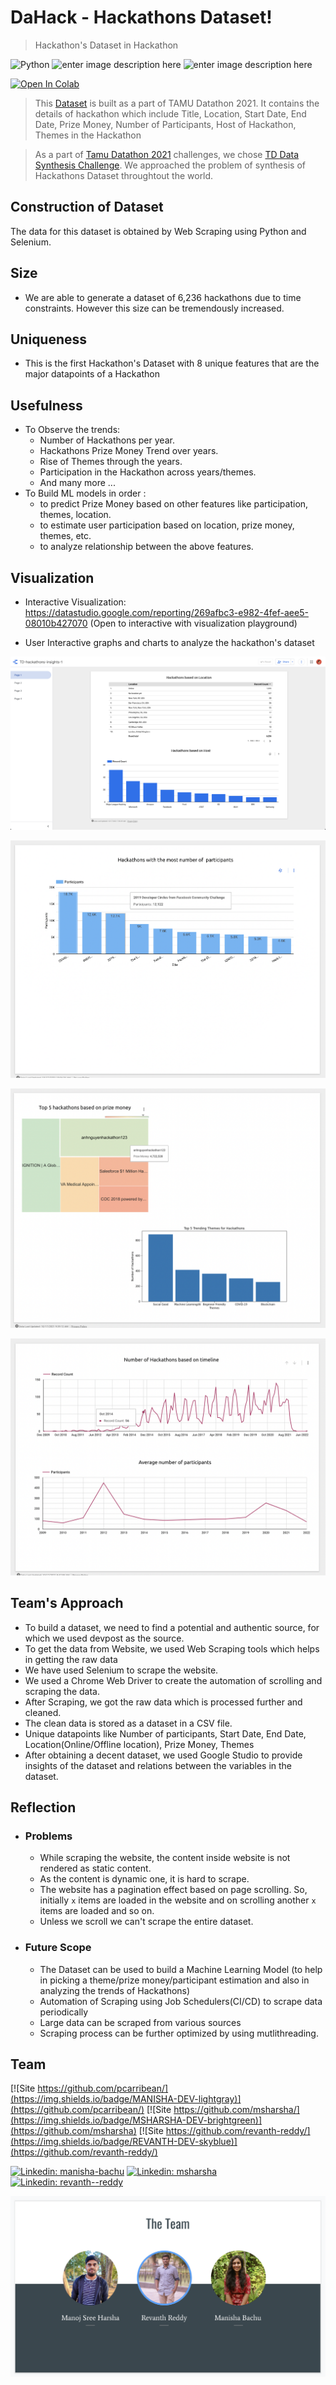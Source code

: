 
  

# DaHack - Hackathons Dataset!

> Hackathon's Dataset in Hackathon

![Python](https://img.shields.io/badge/Python-FFD43B?style=for-the-badge&logo=python&logoColor=darkgreen) ![enter image description here](https://img.shields.io/badge/Selenium-43B02A?style=for-the-badge&logo=Selenium&logoColor=white) ![enter image description here](https://img.shields.io/badge/Colab-F9AB00?style=for-the-badge&logo=googlecolab&color=525252)

[![Open In Colab](https://colab.research.google.com/assets/colab-badge.svg)](https://colab.research.google.com/github/revanth-reddy/tamudatathon/)

> This [Dataset](https://github.com/revanth-reddy/tamudatathon/blob/master/hackathons_data.csv) is built as a part of TAMU Datathon 2021. It contains the details of hackathon which include Title, Location, Start Date, End Date, Prize Money, Number of Participants, Host of Hackathon, Themes in the Hackathon

> As a part of [Tamu Datathon 2021](https://tamudatathon.com/) challenges, we chose [TD Data Synthesis Challenge](https://tamudatathon.com/challenges/docs/td_challenge). We approached the problem of synthesis of Hackathons Dataset throughtout the world.

## Construction of Dataset
The data for this dataset is obtained by Web Scraping using Python and Selenium.

## Size
- We are able to generate a dataset of 6,236 hackathons due to time constraints. However this size can be tremendously increased.

## Uniqueness
- This is the first Hackathon's Dataset with 8 unique features that are the major datapoints of a Hackathon

## Usefulness
- To Observe the trends:
	- Number of Hackathons per year.
	- Hackathons Prize Money Trend over years.
	- Rise of Themes through the years.
	- Participation in the Hackathon across years/themes.
	- And many more ...
- To Build ML models in order :
	- to predict Prize Money based on other features like participation, themes, location.
	- to estimate user participation based on location, prize money, themes, etc.
	- to analyze relationship between the above features.

## Visualization

- Interactive Visualization: https://datastudio.google.com/reporting/269afbc3-e982-4fef-aee5-08010b427070 (Open to interactive with visualization playground)

- User Interactive graphs and charts to analyze the hackathon's dataset

![Visualization Image](https://raw.githubusercontent.com/revanth-reddy/tamudatathon/master/images/visualization.png)

![Visualization Image](https://raw.githubusercontent.com/revanth-reddy/tamudatathon/master/images/graph-1.png)
  
![Visualization Image](https://raw.githubusercontent.com/revanth-reddy/tamudatathon/master/images/graph-2.png)
 
![Visualization Image](https://raw.githubusercontent.com/revanth-reddy/tamudatathon/master/images/graph-3.png)


## Team's Approach
- To build a dataset, we need to find a potential and authentic source, for which we used devpost as the source.
- To get the data from Website, we used Web Scraping tools which helps in getting the raw data
- We have used Selenium to scrape the website.
- We used a Chrome Web Driver to create the automation of scrolling and scraping the data.
- After Scraping, we got the raw data which is processed further and cleaned.
- The clean data is stored as a dataset in a CSV file.
- Unique datapoints like Number of participants, Start Date, End Date, Location(Online/Offline location), Prize Money, Themes
- After obtaining a decent dataset, we used Google Studio to provide insights of the dataset and relations between the variables in the dataset.

## Reflection
- ### Problems
	- While scraping the website, the content inside website is not rendered as static content.
	- As the content is dynamic one, it is hard to scrape.
	- The website has a pagination effect based on page scrolling. So, initially `x` items are loaded in the website and on scrolling another `x` items are loaded and so on.
	- Unless we scroll we can't scrape the entire dataset.
- ### Future Scope
	- The Dataset can be used to build a Machine Learning Model (to help in picking a theme/prize money/participant estimation and also in analyzing the trends of Hackathons)
	- Automation of Scraping using Job Schedulers(CI/CD) to scrape data periodically 
    - Large data can be scraped from various sources
	- Scraping process can be further optimized by using mutlithreading.
## Team

  

[![Site https://github.com/pcarribean/](https://img.shields.io/badge/MANISHA-DEV-lightgray)](https://github.com/pcarribean/) [![Site https://github.com/msharsha/](https://img.shields.io/badge/MSHARSHA-DEV-brightgreen)](https://github.com/msharsha) [![Site https://github.com/revanth-reddy/](https://img.shields.io/badge/REVANTH-DEV-skyblue)](https://github.com/revanth-reddy/)

[![Linkedin: manisha-bachu](https://img.shields.io/badge/-manisha--bachu-blue?style=flat-square&logo=Linkedin&logoColor=white&link=https://www.linkedin.com/in/thaianebraga/)](https://www.linkedin.com/in/manisha-bachu/) [![Linkedin: msharsha](https://img.shields.io/badge/-msharsha-blue?style=flat-square&logo=Linkedin&logoColor=white&link=https://www.linkedin.com/in/thaianebraga/)](https://www.linkedin.com/in/msharsha/) [![Linkedin: revanth--reddy](https://img.shields.io/badge/-revanth--reddy-blue?style=flat-square&logo=Linkedin&logoColor=white&link=https://www.linkedin.com/in/thaianebraga/)](https://www.linkedin.com/in/revanth--reddy/)

  
![Team Image](https://raw.githubusercontent.com/revanth-reddy/tamudatathon/master/images/team.png)